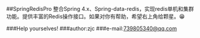 ##SpringRedisPro
整合Spring 4.x、Spring-data-redis，实现redis单机和集群功能。提供丰富的Redis操作接口。如果对你有帮助，希望右上角给颗星。😁

###Help yourselves!
###author:zjc
###e-mail:739805340@qq.com

